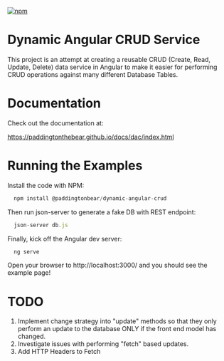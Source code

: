 
[![npm](https://img.shields.io/npm/dw/:package.svg)](https://www.npmjs.com/package/@paddingtonbear/dynamic-angular-crud)



# Dynamic Angular CRUD Service
This project is an attempt at creating a reusable CRUD (Create, Read, Update, Delete) data service in Angular to make it easier for performing CRUD operations against many different Database Tables.

# Documentation
Check out the documentation at:

https://paddingtonthebear.github.io/docs/dac/index.html

# Running the Examples
Install the code with NPM:

```javascript
  npm install @paddingtonbear/dynamic-angular-crud
```

Then run json-server to generate a fake DB with REST endpoint:

```javascript
  json-server db.js
```

Finally, kick off the Angular dev server:

```javascript
  ng serve
```
Open your browser to http://localhost:3000/ and you should see the example page!

# TODO
1. Implement change strategy into "update" methods so that they only perform an update to the database ONLY if the front end model has changed.
2. Investigate issues with performing "fetch" based updates.
3. Add HTTP Headers to Fetch
